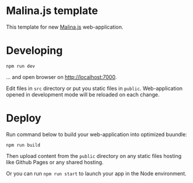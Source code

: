 # Malina.js template

This template for new [Malina.js](https://malinajs.github.io) web-application.

# Developing

```
npm run dev
```

... and open browser on [http://localhost:7000]().

Edit files in `src` directory or put you static files in `public`. Web-application opened in development mode will be reloaded on each change.

# Deploy

Run command below to build your web-application into optimized buundle:

```
npm run build
```

Then upload content from the `public` directory on any static files hosting like Github Pages or any shared hosting.

Or you can run `npm run start` to launch your app in the Node environment.